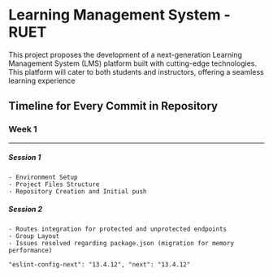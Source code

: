 # Learning Management System - RUET
This project proposes the development of a next-generation Learning Management System
(LMS) platform built with cutting-edge technologies. This platform will cater to both
students and instructors, offering a seamless learning experience

## Timeline for Every Commit in Repository


### Week 1
---

##### Session 1 
    - Environment Setup
    - Project Files Structure 
    - Repository Creation and Initial push
##### Session 2
    
    - Routes integration for protected and unprotected endpoints
    - Group Layout
    - Issues resolved regarding package.json (migration for memory performance) 
    
    
 `"eslint-config-next": "13.4.12",
    "next": "13.4.12"`
    

